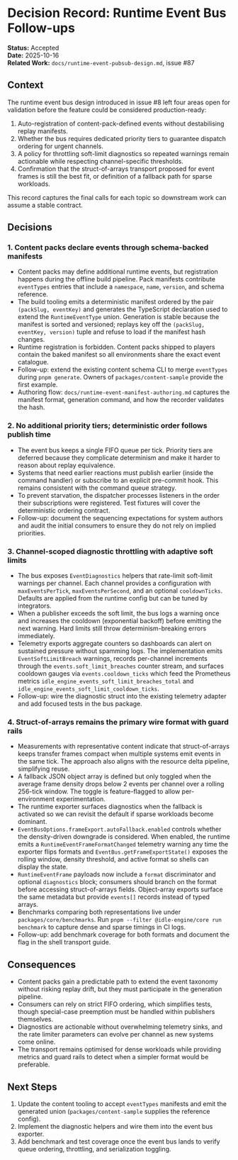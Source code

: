 # Decision Record: Runtime Event Bus Follow-ups

**Status:** Accepted  
**Date:** 2025-10-16  
**Related Work:** `docs/runtime-event-pubsub-design.md`, issue #87

## Context

The runtime event bus design introduced in issue #8 left four areas open for
validation before the feature could be considered production-ready:

1. Auto-registration of content-pack-defined events without destabilising replay
   manifests.
2. Whether the bus requires dedicated priority tiers to guarantee dispatch
   ordering for urgent channels.
3. A policy for throttling soft-limit diagnostics so repeated warnings remain
   actionable while respecting channel-specific thresholds.
4. Confirmation that the struct-of-arrays transport proposed for event frames
   is still the best fit, or definition of a fallback path for sparse workloads.

This record captures the final calls for each topic so downstream work can
assume a stable contract.

## Decisions

### 1. Content packs declare events through schema-backed manifests

- Content packs may define additional runtime events, but registration happens
  during the offline build pipeline. Pack manifests contribute `eventTypes`
  entries that include a `namespace`, `name`, `version`, and schema reference.
- The build tooling emits a deterministic manifest ordered by the pair
  `(packSlug, eventKey)` and generates the TypeScript declaration used to extend
  the `RuntimeEventType` union. Generation is stable because the manifest is
  sorted and versioned; replays key off the `(packSlug, eventKey, version)` tuple
  and refuse to load if the manifest hash changes.
- Runtime registration is forbidden. Content packs shipped to players contain
  the baked manifest so all environments share the exact event catalogue.
- Follow-up: extend the existing content schema CLI to merge `eventTypes` during
  `pnpm generate`. Owners of `packages/content-sample` provide the first example.
- Authoring flow: `docs/runtime-event-manifest-authoring.md` captures the manifest
  format, generation command, and how the recorder validates the hash.

### 2. No additional priority tiers; deterministic order follows publish time

- The event bus keeps a single FIFO queue per tick. Priority tiers are deferred
  because they complicate determinism and make it harder to reason about replay
  equivalence.
- Systems that need earlier reactions must publish earlier (inside the command
  handler) or subscribe to an explicit pre-commit hook. This remains consistent
  with the command queue strategy.
- To prevent starvation, the dispatcher processes listeners in the order their
  subscriptions were registered. Test fixtures will cover the deterministic
  ordering contract.
- Follow-up: document the sequencing expectations for system authors and audit
  the initial consumers to ensure they do not rely on implied priorities.

### 3. Channel-scoped diagnostic throttling with adaptive soft limits

- The bus exposes `EventDiagnostics` helpers that rate-limit soft-limit warnings
  per channel. Each channel provides a configuration with `maxEventsPerTick`,
  `maxEventsPerSecond`, and an optional `cooldownTicks`. Defaults are applied
  from the runtime config but can be tuned by integrators.
- When a publisher exceeds the soft limit, the bus logs a warning once and
  increases the cooldown (exponential backoff) before emitting the next warning.
  Hard limits still throw determinism-breaking errors immediately.
- Telemetry exports aggregate counters so dashboards can alert on sustained
  pressure without spamming logs. The implementation emits
  `EventSoftLimitBreach` warnings, records per-channel increments through the
  `events.soft_limit_breaches` counter stream, and surfaces cooldown gauges via
  `events.cooldown_ticks` which feed the Prometheus metrics
  `idle_engine_events_soft_limit_breaches_total` and
  `idle_engine_events_soft_limit_cooldown_ticks`.
- Follow-up: wire the diagnostic struct into the existing telemetry adapter and
  add focused tests in the bus package.

### 4. Struct-of-arrays remains the primary wire format with guard rails

- Measurements with representative content indicate that struct-of-arrays keeps
  transfer frames compact when multiple systems emit events in the same tick.
  The approach also aligns with the resource delta pipeline, simplifying reuse.
- A fallback JSON object array is defined but only toggled when the average
  frame density drops below 2 events per channel over a rolling 256-tick window.
  The toggle is feature-flagged to allow per-environment experimentation.
- The runtime exporter surfaces diagnostics when the fallback is activated so we
  can revisit the default if sparse workloads become dominant.
- `EventBusOptions.frameExport.autoFallback.enabled` controls whether the
  density-driven downgrade is considered. When enabled, the runtime emits a
  `RuntimeEventFrameFormatChanged` telemetry warning any time the exporter flips
  formats and `EventBus.getFrameExportState()` exposes the rolling window,
  density threshold, and active format so shells can display the state.
- `RuntimeEventFrame` payloads now include a `format` discriminator and optional
  `diagnostics` block; consumers should branch on the format before accessing
  struct-of-arrays fields. Object-array exports surface the same metadata but
  provide `events[]` records instead of typed arrays.
- Benchmarks comparing both representations live under
  `packages/core/benchmarks`. Run `pnpm --filter @idle-engine/core run benchmark`
  to capture dense and sparse timings in CI logs.
- Follow-up: add benchmark coverage for both formats and document the flag in
  the shell transport guide.

## Consequences

- Content packs gain a predictable path to extend the event taxonomy without
  risking replay drift, but they must participate in the generation pipeline.
- Consumers can rely on strict FIFO ordering, which simplifies tests, though
  special-case preemption must be handled within publishers themselves.
- Diagnostics are actionable without overwhelming telemetry sinks, and the rate
  limiter parameters can evolve per channel as new systems come online.
- The transport remains optimised for dense workloads while providing metrics
  and guard rails to detect when a simpler format would be preferable.

## Next Steps

1. Update the content tooling to accept `eventTypes` manifests and emit the
   generated union (`packages/content-sample` supplies the reference config).
2. Implement the diagnostic helpers and wire them into the event bus exporter.
3. Add benchmark and test coverage once the event bus lands to verify queue
   ordering, throttling, and serialization toggling.
